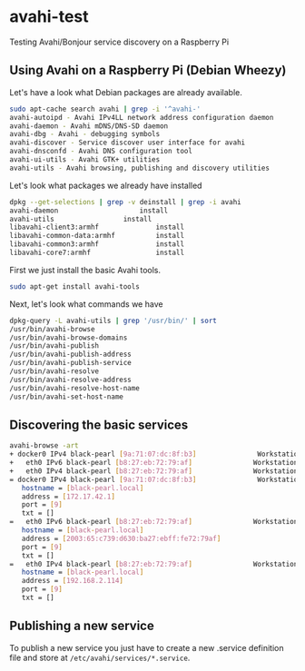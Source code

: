 # avahi-test
Testing Avahi/Bonjour service discovery on a Raspberry Pi


## Using Avahi on a Raspberry Pi (Debian Wheezy)

Let's have a look what Debian packages are already available.
```bash
sudo apt-cache search avahi | grep -i '^avahi-'
avahi-autoipd - Avahi IPv4LL network address configuration daemon
avahi-daemon - Avahi mDNS/DNS-SD daemon
avahi-dbg - Avahi - debugging symbols
avahi-discover - Service discover user interface for avahi
avahi-dnsconfd - Avahi DNS configuration tool
avahi-ui-utils - Avahi GTK+ utilities
avahi-utils - Avahi browsing, publishing and discovery utilities
```

Let's look what packages we already have installed
```bash
dpkg --get-selections | grep -v deinstall | grep -i avahi
avahi-daemon					install
avahi-utils					install
libavahi-client3:armhf				install
libavahi-common-data:armhf			install
libavahi-common3:armhf				install
libavahi-core7:armhf				install
```

First we just install the basic Avahi tools.
```bash
sudo apt-get install avahi-tools
```

Next, let's look what commands we have
```bash
dpkg-query -L avahi-utils | grep '/usr/bin/' | sort
/usr/bin/avahi-browse
/usr/bin/avahi-browse-domains
/usr/bin/avahi-publish
/usr/bin/avahi-publish-address
/usr/bin/avahi-publish-service
/usr/bin/avahi-resolve
/usr/bin/avahi-resolve-address
/usr/bin/avahi-resolve-host-name
/usr/bin/avahi-set-host-name
```

## Discovering the basic services
```bash
avahi-browse -art
+ docker0 IPv4 black-pearl [9a:71:07:dc:8f:b3]               Workstation          local
+   eth0 IPv6 black-pearl [b8:27:eb:72:79:af]               Workstation          local
+   eth0 IPv4 black-pearl [b8:27:eb:72:79:af]               Workstation          local
= docker0 IPv4 black-pearl [9a:71:07:dc:8f:b3]               Workstation          local
   hostname = [black-pearl.local]
   address = [172.17.42.1]
   port = [9]
   txt = []
=   eth0 IPv6 black-pearl [b8:27:eb:72:79:af]               Workstation          local
   hostname = [black-pearl.local]
   address = [2003:65:c739:d630:ba27:ebff:fe72:79af]
   port = [9]
   txt = []
=   eth0 IPv4 black-pearl [b8:27:eb:72:79:af]               Workstation          local
   hostname = [black-pearl.local]
   address = [192.168.2.114]
   port = [9]
   txt = []
```

## Publishing a new service
To publish a new service you just have to create a new .service definition file and store at `/etc/avahi/services/*.service`.
